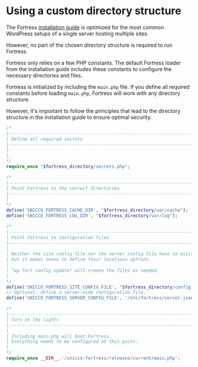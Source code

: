 # Using a custom directory structure

The Fortress [installation guide](../02_installation.md) is optimized for the most common WordPress setups of a single
server hosting multiple sites.

However, no part of the chosen directory structure is required to run Fortress.

Fortress only relies on a few PHP constants. The default Fortress loader from the installation guide includes these
constants to configure the necessary directories and files.

Fortress is initialized by including the `main.php` file.
If you define all required constants before
loading `main.php`, Fortress will work with any directory structure.

However, it's important to follow the principles that lead to the directory structure in the installation guide to
ensure optimal
security.

```php
/*
|--------------------------------------------------------------------------
| Define all required secrets
|--------------------------------------------------------------------------
|
|
*/
require_once "$fortress_directory/secrets.php";

/*
|--------------------------------------------------------------------------
| Point Fortress to the correct directories
|--------------------------------------------------------------------------
|
*/
define('SNICCO_FORTRESS_CACHE_DIR', "$fortress_directory/var/cache");
define('SNICCO_FORTRESS_LOG_DIR', "$fortress_directory/var/log");

/*
|--------------------------------------------------------------------------
| Point Fortress to configuration files
|--------------------------------------------------------------------------
|
| Neither the site config file nor the server config file have to exist,
| but it makes sense to define their locations upfront.
|
| "wp fort config update" will create the files as needed.
|
*/
define('SNICCO_FORTRESS_SITE_CONFIG_FILE', "$fortress_directory/config.json");
// Optional, define a server-wide configuration file.
define('SNICCO_FORTRESS_SERVER_CONFIG_FILE', '/etc/fortress/server.json');

/*
|--------------------------------------------------------------------------
| Turn on the lights
|--------------------------------------------------------------------------
|
| Including main.php will boot Fortress.
| Everything needs to be configured at this point.
|
*/
require_once __DIR__.'/snicco-fortress/releases/current/main.php';
```
